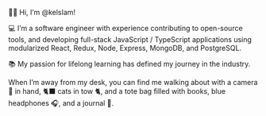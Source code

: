 👋🏼 Hi, I’m @kelsIam!

💻 I’m a software engineer with experience contributing to open-source tools, and developing full-stack JavaScript / TypeScript applications using modularized React, Redux, Node, Express, MongoDB, and PostgreSQL. 

📚 My passion for lifelong learning has defined my journey in the industry. 

When I’m away from my desk, you can find me walking about with a camera 📸 in hand, 🐈‍⬛ cats in tow 🐈, and a tote bag filled with books, blue headphones 🎧, and a journal 📓.

<!---
kelsIam/kelsIam is a ✨ special ✨ repository because its `README.md` (this file) appears on your GitHub profile.
You can click the Preview link to take a look at your changes.
--->
